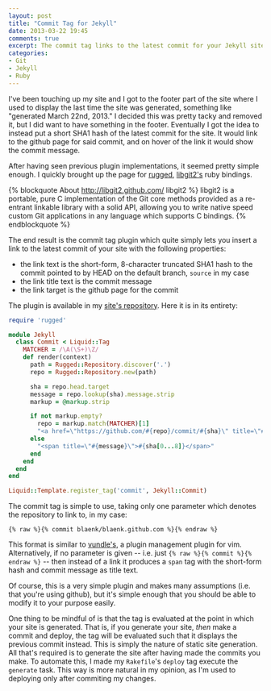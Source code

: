 ```yaml
---
layout: post
title: "Commit Tag for Jekyll"
date: 2013-03-22 19:45
comments: true
excerpt: The commit tag links to the latest commit for your Jekyll site
categories:
- Git
- Jekyll
- Ruby
---
```


I've been touching up my site and I got to the footer part of the site where I used to display the last time the site was generated, something like "generated March 22nd, 2013." I decided this was pretty tacky and removed it, but I did want to have something in the footer. Eventually I got the idea to instead put a short SHA1 hash of the latest commit for the site. It would link to the github page for said commit, and on hover of the link it would show the commit message.

After having seen previous plugin implementations, it seemed pretty simple enough. I quickly brought up the page for [rugged](https://github.com/libgit2/rugged), [libgit2's](http://libgit2.github.com/) ruby bindings.

{% blockquote About http://libgit2.github.com/ libgit2 %}
libgit2 is a portable, pure C implementation of the Git core methods provided as a re-entrant linkable library with a solid API, allowing you to write native speed custom Git applications in any language which supports C bindings.
{% endblockquote %}

The end result is the commit tag plugin which quite simply lets you insert a link to the latest commit of your site with the following properties:

* the link text is the short-form, 8-character truncated SHA1 hash to the commit pointed to by HEAD on the default branch, `source` in my case
* the link title text is the commit message
* the link target is the github page for the commit

The plugin is available in my [site's repository](https://github.com/blaenk/blaenk.github.com/blob/source/plugins/commit.rb). Here it is in its entirety:

``` ruby
require 'rugged'

module Jekyll
  class Commit < Liquid::Tag
    MATCHER = /\A(\S+)\Z/
    def render(context)
      path = Rugged::Repository.discover('.')
      repo = Rugged::Repository.new(path)

      sha = repo.head.target
      message = repo.lookup(sha).message.strip
      markup = @markup.strip

      if not markup.empty?
        repo = markup.match(MATCHER)[1]
        "<a href=\"https://github.com/#{repo}/commit/#{sha}\" title=\"#{message}\">#{sha[0...8]}</a>"
      else
        "<span title=\"#{message}\">#{sha[0...8]}</span>"
      end
    end
  end
end

Liquid::Template.register_tag('commit', Jekyll::Commit)
```

The commit tag is simple to use, taking only one parameter which denotes the repository to link to, in my case:

``` plain
{% raw %}{% commit blaenk/blaenk.github.com %}{% endraw %}
```

This format is similar to [vundle's](https://github.com/gmarik/vundle), a plugin management plugin for vim. Alternatively, if no parameter is given -- i.e. just `{% raw %}{% commit %}{% endraw %}` -- then instead of a link it produces a `span` tag with the short-form hash and commit message as title text.

Of course, this is a very simple plugin and makes many assumptions (i.e. that you're using github), but it's simple enough that you should be able to modify it to your purpose easily.

One thing to be mindful of is that the tag is evaluated at the point in which your site is generated. That is, if you generate your site, _then_ make a commit and deploy, the tag will be evaluated such that it displays the previous commit instead. This is simply the nature of static site generation. All that's required is to generate the site after having made the commits you make. To automate this, I made my `Rakefile`'s `deploy` tag execute the `generate` task. This way is more natural in my opinion, as I'm used to deploying only after commiting my changes.
